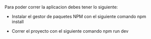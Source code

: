Para poder correr la aplicacion debes tener lo siguiente: 
- Instalar el gestor de paquetes NPM con el siguiente comando
  npm install

- Correr el proyecto con el siguiente comando
  npm run dev
